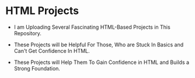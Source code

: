 
# HTML Projects

- I am Uploading Several Fascinating HTML-Based Projects in This Repository.

- These Projects will be Helpful For Those, Who are Stuck In Basics and Can't Get Confidence In HTML.

- These Projects will Help Them To Gain Confidence in HTML and Builds a Strong Foundation.


